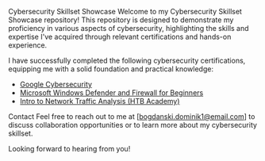 Cybersecurity Skillset Showcase
Welcome to my Cybersecurity Skillset Showcase repository! This repository is designed to demonstrate my proficiency in various aspects of cybersecurity, highlighting the skills and expertise I've acquired through relevant certifications and hands-on experience.

I have successfully completed the following cybersecurity certifications, equipping me with a solid foundation and practical knowledge:

- [Google Cybersecurity](https://github.com/DBvagabond/Cybersecurity-Portfolio/blob/main/CERTIFICATES/Google%20Cybersecurity.md)
- [Microsoft Windows Defender and Firewall for Beginners](https://github.com/DBvagabond/Cybersecurity-Portfolio/blob/main/CERTIFICATES/Microsoft%20Windows%20Defender%20and%20Firewall.md)
- [Intro to Network Traffic Analysis (HTB Academy)](https://github.com/DBvagabond/Cybersecurity-Portfolio/blob/main/CERTIFICATES/Intro%20to%20Network%20Traffic%20Analysis%20(HTB%20Academy))

Contact
Feel free to reach out to me at [bogdanski.dominik1@email.com] to discuss collaboration opportunities or to learn more about my cybersecurity skillset.

Looking forward to hearing from you!
